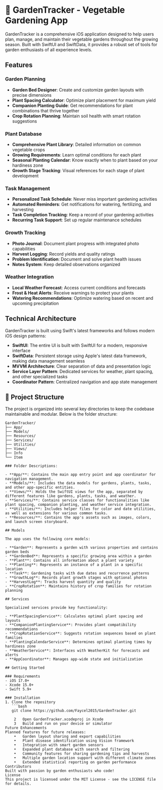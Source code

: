 # 🌿 GardenTracker - Vegetable Gardening App

GardenTracker is a comprehensive iOS application designed to help users plan, manage, and maintain their vegetable gardens throughout the growing season. Built with SwiftUI and SwiftData, it provides a robust set of tools for garden enthusiasts of all experience levels.

## Features

### Garden Planning
- **Garden Bed Designer**: Create and customize garden layouts with precise dimensions
- **Plant Spacing Calculator**: Optimize plant placement for maximum yield
- **Companion Planting Guide**: Get recommendations for plant combinations that thrive together
- **Crop Rotation Planning**: Maintain soil health with smart rotation suggestions

### Plant Database
- **Comprehensive Plant Library**: Detailed information on common vegetable crops
- **Growing Requirements**: Learn optimal conditions for each plant
- **Seasonal Planting Calendar**: Know exactly when to plant based on your hardiness zone
- **Growth Stage Tracking**: Visual references for each stage of plant development

### Task Management
- **Personalized Task Schedule**: Never miss important gardening activities
- **Automated Reminders**: Get notifications for watering, fertilizing, and harvesting
- **Task Completion Tracking**: Keep a record of your gardening activities
- **Recurring Task Support**: Set up regular maintenance schedules

### Growth Tracking
- **Photo Journal**: Document plant progress with integrated photo capabilities
- **Harvest Logging**: Record yields and quality ratings
- **Problem Identification**: Document and solve plant health issues
- **Notes System**: Keep detailed observations organized

### Weather Integration
- **Local Weather Forecast**: Access current conditions and forecasts
- **Frost & Heat Alerts**: Receive warnings to protect your plants
- **Watering Recommendations**: Optimize watering based on recent and upcoming precipitation

## Technical Architecture

GardenTracker is built using Swift's latest frameworks and follows modern iOS design patterns:

- **SwiftUI**: The entire UI is built with SwiftUI for a modern, responsive interface
- **SwiftData**: Persistent storage using Apple's latest data framework, making data management seamless
- **MVVM Architecture**: Clear separation of data and presentation logic
- **Service Layer Pattern**: Dedicated services for weather, plant spacing, and other specialized tasks
- **Coordinator Pattern**: Centralized navigation and app state management

## 🚧 Project Structure

The project is organized into several key directories to keep the codebase maintainable and modular. Below is the folder structure:

```plaintext
GardenTracker/
├── App/
├── Models/
├── Resources/
├── Services/
├── Utilities/
├── Views/
├── Info
└── Item

### Folder Descriptions:

- **App/**: Contains the main app entry point and app coordinator for navigation management.
- **Models/**: Includes the data models for gardens, plants, tasks, and other app-specific entities.
- **Views/**: Holds the SwiftUI views for the app, separated by different features like gardens, plants, tasks, and weather.
- **Services/**: Contains service classes for functionalities like plant spacing, companion planting, and weather service integration.
- **Utilities/**: Includes helper files for color and date utilities, as well as extensions for various common tasks.
- **Resources/**: Contains the app's assets such as images, colors, and launch screen storyboard.

## Models

The app uses the following core models:

- **Garden**: Represents a garden with various properties and contains garden beds
- **GardenBed**: Represents a specific growing area within a garden
- **Plant**: Contains all information about a plant variety
- **Planting**: Represents an instance of a plant in a specific location
- **Task**: Gardening tasks with due dates and recurrence patterns
- **GrowthLog**: Records plant growth stages with optional photos
- **HarvestLog**: Tracks harvest quantity and quality
- **CropRotation**: Maintains history of crop families for rotation planning

## Services

Specialized services provide key functionality:

- **PlantSpacingService**: Calculates optimal plant spacing and layouts
- **CompanionPlantingService**: Provides plant compatibility recommendations
- **CropRotationService**: Suggests rotation sequences based on plant families
- **PlantingCalendarService**: Determines optimal planting times by hardiness zone
- **WeatherService**: Interfaces with WeatherKit for forecasts and alerts
- **AppCoordinator**: Manages app-wide state and initialization

## Getting Started

### Requirements
- iOS 17.0+
- Xcode 15.0+
- Swift 5.9+

### Installation
1. Clone the repository
   ```bash
   git clone https://github.com/Faycel2015/GardenTracker.git

	2	Open GardenTracker.xcodeproj in Xcode
	3	Build and run on your device or simulator
Future Enhancements
Planned features for future releases:
	•	Garden layout sharing and export capabilities
	•	Plant disease identification using Vision framework
	•	Integration with smart garden sensors
	•	Expanded plant database with search and filtering
	•	Community features for sharing gardening tips and harvests
	•	Multiple garden location support with different climate zones
	•	Extended statistical reporting on garden performance
Contributors
Built with passion by garden enthusiasts who code!
License
This project is licensed under the MIT License - see the LICENSE file for details.
